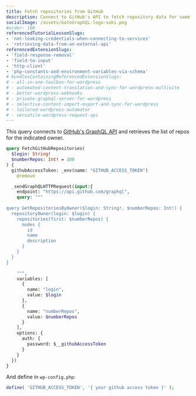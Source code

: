 ```yaml
---
title: Fetch repositories from GitHub
description: Connect to GitHub's API to fetch repository data for some account
socialImage: /assets/GatoGraphQL-logo-suki.png
#order: 100
referencedTutorialLessonSlugs:
- 'not-leaking-credentials-when-connecting-to-services'
- 'retrieving-data-from-an-external-api'
referencedExtensionSlugs:
- 'field-response-removal'
- 'field-to-input'
- 'http-client'
- 'php-constants-and-environment-variables-via-schema'
# bundlesContainingReferencedExtensionSlugs:
# - all-in-one-toolbox-for-wordpress
# - automated-content-translation-and-sync-for-wordpress-multisite
# - better-wordpress-webhooks
# - private-graphql-server-for-wordpress
# - selective-content-import-export-and-sync-for-wordpress
# - tailored-wordpress-automator
# - versatile-wordpress-request-api
---
```


This query connects to [GitHub's GraphQL API](https://docs.github.com/en/graphql) and retrieves the list of repos for the indicated owner.

```graphql
query FetchGitHubRepositories(
  $login: String!
  $numberRepos: Int! = 100
) {
  githubAccessToken: _env(name: "GITHUB_ACCESS_TOKEN")
    @remove

  _sendGraphQLHTTPRequest(input:{
    endpoint: "https://api.github.com/graphql",
    query: """
    
query GetRepositoriesByOwner($login: String!, $numberRepos: Int!) {
  repositoryOwner(login: $login) {
    repositories(first: $numberRepos) {
      nodes {
        id
        name
        description
      }
    }
  }
}

    """,
    variables: [
      {
        name: "login",
        value: $login
      },
      {
        name: "numberRepos",
        value: $numberRepos
      }
    ],
    options: {
      auth: {
        password: $__githubAccessToken
      }
    }
  })
}
```

And define in `wp-config.php`:

```php
define( 'GITHUB_ACCESS_TOKEN', '{ your github access token }' );
```
